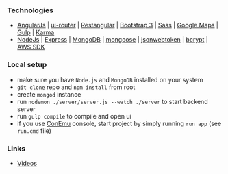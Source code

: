 ### Technologies
* [AngularJs](https://angularjs.org) | [ui-router](https://github.com/angular-ui/ui-router) |
[Restangular](https://github.com/mgonto/restangular) | [Bootstrap 3](http://getbootstrap.com/docs/3.3) |
[Sass](https://sass-lang.com) | [Google Maps](https://developers.google.com/maps) |
[Gulp](https://gulpjs.com) | [Karma](https://karma-runner.github.io)
* [NodeJs](https://nodejs.org) | [Express](https://expressjs.com) |
[MongoDB](https://www.mongodb.com) | [mongoose](http://mongoosejs.com) |
[jsonwebtoken](https://www.npmjs.com/package/jsonwebtoken) | [bcrypt](https://www.npmjs.com/package/bcrypt-nodejs) |
[AWS SDK](https://docs.aws.amazon.com/AWSJavaScriptSDK/latest/index.html)
### Local setup
* make sure you have `Node.js` and `MongoDB` installed on your system
* `git clone` repo and `npm install` from root
* create `mongod` instance
* run `nodemon ./server/server.js --watch ./server` to start backend server
* run `gulp compile` to compile and open ui
* if you use [ConEmu](https://conemu.github.io) console, start project by simply running `run app` (see `run.cmd` file)
### Links
* [Videos](https://tinyurl.com/y8br2p60)
